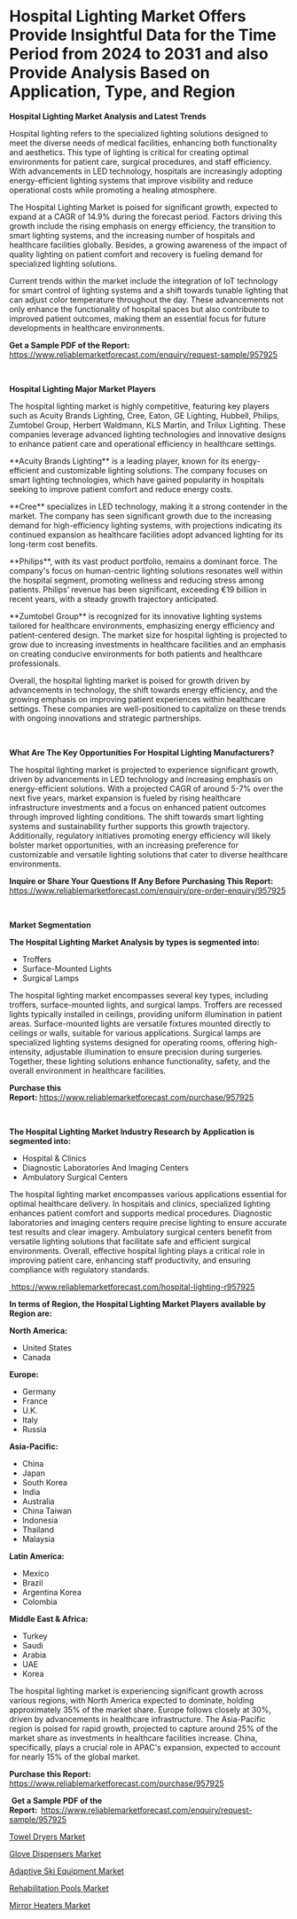 <p><h1>Hospital Lighting Market Offers Provide Insightful Data for the Time Period from 2024 to 2031 and also Provide Analysis Based on Application, Type, and Region</h1></p><p><strong>Hospital Lighting Market Analysis and Latest Trends</strong></p>
<p><p>Hospital lighting refers to the specialized lighting solutions designed to meet the diverse needs of medical facilities, enhancing both functionality and aesthetics. This type of lighting is critical for creating optimal environments for patient care, surgical procedures, and staff efficiency. With advancements in LED technology, hospitals are increasingly adopting energy-efficient lighting systems that improve visibility and reduce operational costs while promoting a healing atmosphere.</p><p>The Hospital Lighting Market is poised for significant growth, expected to expand at a CAGR of 14.9% during the forecast period. Factors driving this growth include the rising emphasis on energy efficiency, the transition to smart lighting systems, and the increasing number of hospitals and healthcare facilities globally. Besides, a growing awareness of the impact of quality lighting on patient comfort and recovery is fueling demand for specialized lighting solutions.</p><p>Current trends within the market include the integration of IoT technology for smart control of lighting systems and a shift towards tunable lighting that can adjust color temperature throughout the day. These advancements not only enhance the functionality of hospital spaces but also contribute to improved patient outcomes, making them an essential focus for future developments in healthcare environments.</p></p>
<p><strong>Get a Sample PDF of the Report:&nbsp;</strong> <a href="https://www.reliablemarketforecast.com/enquiry/request-sample/957925?utm_campaign=1110&utm_medium=2&utm_source=Github&utm_content=ia&utm_term=03122024&utm_id=hospital-lighting">https://www.reliablemarketforecast.com/enquiry/request-sample/957925</a></p>
<p>&nbsp;</p>
<p><strong>Hospital Lighting Major Market Players</strong></p>
<p><p>The hospital lighting market is highly competitive, featuring key players such as Acuity Brands Lighting, Cree, Eaton, GE Lighting, Hubbell, Philips, Zumtobel Group, Herbert Waldmann, KLS Martin, and Trilux Lighting. These companies leverage advanced lighting technologies and innovative designs to enhance patient care and operational efficiency in healthcare settings.</p><p>**Acuity Brands Lighting** is a leading player, known for its energy-efficient and customizable lighting solutions. The company focuses on smart lighting technologies, which have gained popularity in hospitals seeking to improve patient comfort and reduce energy costs. </p><p>**Cree** specializes in LED technology, making it a strong contender in the market. The company has seen significant growth due to the increasing demand for high-efficiency lighting systems, with projections indicating its continued expansion as healthcare facilities adopt advanced lighting for its long-term cost benefits.</p><p>**Philips**, with its vast product portfolio, remains a dominant force. The company's focus on human-centric lighting solutions resonates well within the hospital segment, promoting wellness and reducing stress among patients. Philips’ revenue has been significant, exceeding €19 billion in recent years, with a steady growth trajectory anticipated.</p><p>**Zumtobel Group** is recognized for its innovative lighting systems tailored for healthcare environments, emphasizing energy efficiency and patient-centered design. The market size for hospital lighting is projected to grow due to increasing investments in healthcare facilities and an emphasis on creating conducive environments for both patients and healthcare professionals.</p><p>Overall, the hospital lighting market is poised for growth driven by advancements in technology, the shift towards energy efficiency, and the growing emphasis on improving patient experiences within healthcare settings. These companies are well-positioned to capitalize on these trends with ongoing innovations and strategic partnerships.</p></p>
<p>&nbsp;</p>
<p><strong>What Are The Key Opportunities For Hospital Lighting Manufacturers?</strong></p>
<p><p>The hospital lighting market is projected to experience significant growth, driven by advancements in LED technology and increasing emphasis on energy-efficient solutions. With a projected CAGR of around 5-7% over the next five years, market expansion is fueled by rising healthcare infrastructure investments and a focus on enhanced patient outcomes through improved lighting conditions. The shift towards smart lighting systems and sustainability further supports this growth trajectory. Additionally, regulatory initiatives promoting energy efficiency will likely bolster market opportunities, with an increasing preference for customizable and versatile lighting solutions that cater to diverse healthcare environments.</p></p>
<p><strong>Inquire or Share Your Questions If Any Before Purchasing This Report:</strong> <a href="https://www.reliablemarketforecast.com/enquiry/pre-order-enquiry/957925?utm_campaign=1110&utm_medium=2&utm_source=Github&utm_content=ia&utm_term=03122024&utm_id=hospital-lighting">https://www.reliablemarketforecast.com/enquiry/pre-order-enquiry/957925</a></p>
<p>&nbsp;</p>
<p><strong>Market Segmentation</strong></p>
<p><strong>The Hospital Lighting Market Analysis by types is segmented into:</strong></p>
<p><ul><li>Troffers</li><li>Surface-Mounted Lights</li><li>Surgical Lamps</li></ul></p>
<p><p>The hospital lighting market encompasses several key types, including troffers, surface-mounted lights, and surgical lamps. Troffers are recessed lights typically installed in ceilings, providing uniform illumination in patient areas. Surface-mounted lights are versatile fixtures mounted directly to ceilings or walls, suitable for various applications. Surgical lamps are specialized lighting systems designed for operating rooms, offering high-intensity, adjustable illumination to ensure precision during surgeries. Together, these lighting solutions enhance functionality, safety, and the overall environment in healthcare facilities.</p></p>
<p><strong>Purchase this Report:&nbsp;</strong><a href="https://www.reliablemarketforecast.com/purchase/957925?utm_campaign=1110&utm_medium=2&utm_source=Github&utm_content=ia&utm_term=03122024&utm_id=hospital-lighting">https://www.reliablemarketforecast.com/purchase/957925</a></p>
<p>&nbsp;</p>
<p><strong>The Hospital Lighting Market Industry Research by Application is segmented into:</strong></p>
<p><ul><li>Hospital & Clinics</li><li>Diagnostic Laboratories And Imaging Centers</li><li>Ambulatory Surgical Centers</li></ul></p>
<p><p>The hospital lighting market encompasses various applications essential for optimal healthcare delivery. In hospitals and clinics, specialized lighting enhances patient comfort and supports medical procedures. Diagnostic laboratories and imaging centers require precise lighting to ensure accurate test results and clear imagery. Ambulatory surgical centers benefit from versatile lighting solutions that facilitate safe and efficient surgical environments. Overall, effective hospital lighting plays a critical role in improving patient care, enhancing staff productivity, and ensuring compliance with regulatory standards.</p></p>
<p><a href="https://www.reliablemarketforecast.com/hospital-lighting-r957925?utm_campaign=1110&utm_medium=2&utm_source=Github&utm_content=ia&utm_term=03122024&utm_id=hospital-lighting">&nbsp;https://www.reliablemarketforecast.com/hospital-lighting-r957925</a></p>
<p><strong>In terms of Region, the Hospital Lighting Market Players available by Region are:</strong></p>
<p>
    <p> <strong> North America: </strong>
        <ul>
            <li>United States</li>
            <li>Canada</li>
        </ul>
        </p> 
    <p> <strong> Europe: </strong>
        <ul>
            <li>Germany</li>
            <li>France</li>
            <li>U.K.</li>
            <li>Italy</li>
            <li>Russia</li>
        </ul>
        </p> 
    <p> <strong> Asia-Pacific: </strong>
        <ul>
            <li>China</li>
            <li>Japan</li>
            <li>South Korea</li>
            <li>India</li>
            <li>Australia</li>
            <li>China Taiwan</li>
            <li>Indonesia</li>
            <li>Thailand</li>
            <li>Malaysia</li>
        </ul>
        </p> 
    <p> <strong> Latin America: </strong>
        <ul>
            <li>Mexico</li>
            <li>Brazil</li>
            <li>Argentina Korea</li>
            <li>Colombia</li>
        </ul>
        </p> 
    <p> <strong> Middle East & Africa: </strong>
        <ul>
            <li>Turkey</li>
            <li>Saudi</li>
            <li>Arabia</li>
            <li>UAE</li>
            <li>Korea</li>
        </ul>
    </p>
    </p>
<p><p>The hospital lighting market is experiencing significant growth across various regions, with North America expected to dominate, holding approximately 35% of the market share. Europe follows closely at 30%, driven by advancements in healthcare infrastructure. The Asia-Pacific region is poised for rapid growth, projected to capture around 25% of the market share as investments in healthcare facilities increase. China, specifically, plays a crucial role in APAC's expansion, expected to account for nearly 15% of the global market.</p></p>
<p><strong>Purchase this Report: </strong><a href="https://www.reliablemarketforecast.com/purchase/957925?utm_campaign=1110&utm_medium=2&utm_source=Github&utm_content=ia&utm_term=03122024&utm_id=hospital-lighting">https://www.reliablemarketforecast.com/purchase/957925</a></p>
<p>&nbsp;<strong>Get a Sample PDF of the Report:&nbsp;&nbsp;</strong><a href="https://www.reliablemarketforecast.com/enquiry/request-sample/957925?utm_campaign=1110&utm_medium=2&utm_source=Github&utm_content=ia&utm_term=03122024&utm_id=hospital-lighting">https://www.reliablemarketforecast.com/enquiry/request-sample/957925</a></p>
<p><strong></strong></p>
<p><p><a href="https://issuu.com/reportprime-2/docs/towel-dryers-market-size-2030.pptx?utm_campaign=1110&utm_medium=2&utm_source=Github&utm_content=ia&utm_term=03122024&utm_id=hospital-lighting">Towel Dryers Market</a></p><p><a href="https://www.linkedin.com/pulse/glove-dispensers-market-growth-outlook-comprehensive-analysis-totse?utm_campaign=1110&utm_medium=2&utm_source=Github&utm_content=ia&utm_term=03122024&utm_id=hospital-lighting">Glove Dispensers Market</a></p><p><a href="https://www.linkedin.com/pulse/pioneering-growth-analyzing-global-adaptive-ski-equipment-opfyf?utm_campaign=1110&utm_medium=2&utm_source=Github&utm_content=ia&utm_term=03122024&utm_id=hospital-lighting">Adaptive Ski Equipment Market</a></p><p><a href="https://www.linkedin.com/pulse/projected-revenue-market-growth-rehabilitation-pools-industry-mkt9e?utm_campaign=1110&utm_medium=2&utm_source=Github&utm_content=ia&utm_term=03122024&utm_id=hospital-lighting">Rehabilitation Pools Market</a></p><p><a href="https://issuu.com/reportprime-2/docs/mirror-heaters-market-size-2030.pptx?utm_campaign=1110&utm_medium=2&utm_source=Github&utm_content=ia&utm_term=03122024&utm_id=hospital-lighting">Mirror Heaters Market</a></p></p>